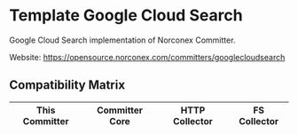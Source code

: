 Template Google Cloud Search
==============

Google Cloud Search implementation of Norconex Committer.

Website: https://opensource.norconex.com/committers/googlecloudsearch

## Compatibility Matrix

| This Committer   | Committer Core | HTTP Collector | FS Collector |
| ---------------- | -------------- | -------------- | ------------ |

  